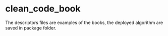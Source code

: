 # clean_code_book

The descriptors files are examples of the books, the deployed algorithm are saved in package folder.
